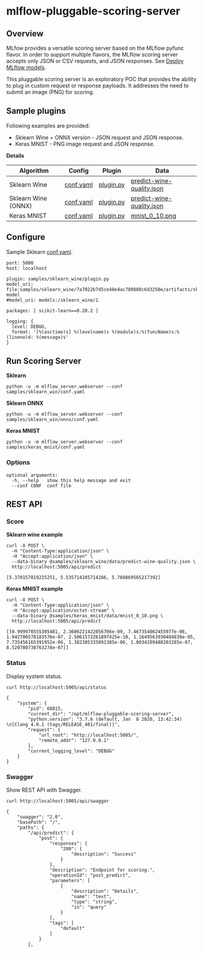# mlflow-pluggable-scoring-server

## Overview

MLfow provides a versatile scoring server based on the MLflow pyfunc flavor. In order to support multiple flavors, the MLflow scoring server accepts only JSON or CSV requests, and JSON responses.  See [Deploy MLflow models](https://mlflow.org/docs/latest/models.html#deploy-mlflow-models).

This pluggable scoring server is an exploratory POC that provides the ability to plug in custom request or response payloads.
It addresses the need to submit an image (PNG) for scoring.

## Sample plugins

Following examples are provided:
* Sklearn Wine + ONNX version - JSON request and JSON response.
* Keras MNIST - PNG image request and JSON response.

**Details**

|Algorithm | Config | Plugin | Data |
|-----|----------|---------|---|
| Sklearn Wine | [conf.yaml](samples/sklearn_wine/conf.yaml) | [plugin.py](samples/sklearn_wine/plugin.py) | [predict-wine-quality.json](samples/sklearn_wine/data/predict-wine-quality.json) |
| Sklearn Wine (ONNX)| [conf.yaml](samples/sklearn_wine/onnx/conf.yaml) | [plugin.py](samples/sklearn_wine/onnx/plugin.py) | [predict-wine-quality.json](samples/sklearn_wine/data/predict-wine-quality.json) |
| Keras MNIST | [conf.yaml](samples/keras_mnist/conf.yaml) | [plugin.py](samples/keras_mnist/plugin.py) | [mnist_0_10.png](samples/keras_mnist/data/mnist_0_10.png) |

## Configure

Sample Sklearn [conf.yaml](samples/sklearn_wine/conf.yaml).
```
port: 5000
host: localhost

plugin: samples/sklearn_wine/plugin.py
model_uri: file:samples/sklearn_wine/7a7022b7d5ce48e4ac789808c6d3250e/artifacts/sklearn-model
#model_uri: models:/sklearn_wine/1

packages: [ scikit-learn==0.20.2 ]

logging: {
  level: DEBUG,
  format: '[%(asctime)s] %(levelname)s %(module)s:%(funcName)s:%(lineno)d: %(message)s'
}
```

## Run Scoring Server

**Sklearn**
```
python -u -m mlflow_server.webserver --conf samples/sklearn_win/conf.yaml
```

**Sklearn ONNX**
```
python -u -m mlflow_server.webserver --conf samples/sklearn_win/onnx/conf.yaml
```

**Keras MNIST**
```
python -u -m mlflow_server.webserver --conf samples/keras_mnist/conf.yaml
```

### Options
```
optional arguments:
  -h, --help   show this help message and exit
  --conf CONF  conf file
```


## REST API

### Score

**Sklearn wine example**
```
curl -X POST \
  -H "Content-Type:application/json" \
  -H "Accept:application/json" \
  --data-binary @samples/sklearn_wine/data/predict-wine-quality.json \
  http://localhost:5005/api/predict
```
```
[5.370157819225251, 5.535714285714286, 5.760869565217392]
```

**Keras MNIST example**
```
curl -X POST \
  -H "Content-Type:application/json" \
  -H "Accept:application/octet-stream" \
  --data-binary @samples/keras_mnist/data/mnist_0_10.png \
  http://localhost:5005/api/predict
```
```
[[0.999970555305481, 2.3606221422056706e-09, 7.467354862455977e-06, 1.942700578183576e-07, 2.5061572261897425e-10, 1.1649563930404838e-05, 7.735456165391952e-06, 1.382385335091385e-06, 1.0034289488203285e-07, 8.520780738763278e-07]]
```

### Status

Display system status.

```
curl http://localhost:5005/api/status
```
```
{
    "system": {
        "pid": 68015,
        "current_dir": "/opt/mlflow-pluggable-scoring-server",
        "python.version": "3.7.6 (default, Jan  8 2020, 13:42:34) \n[Clang 4.0.1 (tags/RELEASE_401/final)]",
        "request": {
            "url_root": "http://localhost:5005/",
            "remote_addr": "127.0.0.1"
        },
        "current_logging_level": "DEBUG"
    }
}
```

### Swagger

Show REST API with Swagger.

```
curl http://localhost:5005/api/swagger
```
```
{
    "swagger": "2.0",
    "basePath": "/",
    "paths": {
        "/api/predict": {
            "post": {
                "responses": {
                    "200": {
                        "description": "Success"
                    }
                },
                "description": "Endpoint for scoring.",
                "operationId": "post_predict",
                "parameters": [
                    {
                        "description": "Details",
                        "name": "text",
                        "type": "string",
                        "in": "query"
                    }
                ],
                "tags": [
                    "default"
                ]
            }
        },
```

